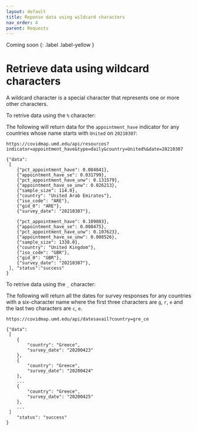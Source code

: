 ```yaml
---
layout: default
title: Reponse data using wildcard characters
nav_order: 4
parent: Requests
---
```

Coming soon
{: .label .label-yellow }

# Retrieve data using wildcard characters
A wildcard character is a special character that represents one or more other characters.

To retrive data using the `%` character:

The following will return data for the `appointment_have` indicator for any countries whose name starts with `United` on `20210307`:

`https://covidmap.umd.edu/api/resources?indicator=appointment_have&type=daily&country=United%&date=20210307`

```
{"data":
 [
	{"pct_appointment_have": 0.084841},
    {"appointment_have_se": 0.031799},
    {"pct_appointment_have_unw": 0.131579},
    {"appointment_have_se_unw": 0.026213},
    {"sample_size": 114.0},
    {"country": "United Arab Emirates"},
    {"iso_code": "ARE"},
    {"gid_0": "ARE"},
    {"survey_date": "20210307"},
        
    {"pct_appointment_have": 0.109083},
    {"appointment_have_se": 0.008475},
    {"pct_appointment_have_unw": 0.107623},
    {"appointment_have_se_unw": 0.008526},
    {"sample_size": 1338.0},
    {"country": "United Kingdom"},
    {"iso_code": "GBR"},
    {"gid_0": "GBR"},
    {"survey_date": "20210307"},
 ], "status":"success"
}
```

To retrive data using the `_` character:

The following will return all the dates for survey responses for any countries with a six-character name where the first three characters are `g`, `r`, `e` and the last two characters are `c`, `e`.

`https://covidmap.umd.edu/api/datesavail?country=gre_ce`

```
{"data": 
 [
    {
        "country": "Greece",
        "survey_date": "20200423"
    },
    {
        "country": "Greece",
        "survey_date": "20200424"
    },
    ...
    {
        "country": "Greece",
        "survey_date": "20200425"
    },
    ...
 ]
    "status": "success"
}
```
